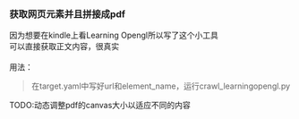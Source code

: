 ### 获取网页元素并且拼接成pdf
因为想要在kindle上看Learning Opengl所以写了这个小工具<br>
可以直接获取正文内容，很真实<br>
<br>
用法：
>在target.yaml中写好url和element_name，运行crawl_learningopengl.py <br>

TODO:动态调整pdf的canvas大小以适应不同的内容<br>

